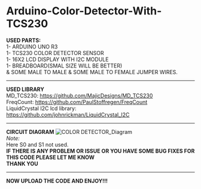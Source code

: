 # Arduino-Color-Detector-With-TCS230
__USED PARTS:__<br>
1- ARDUINO UNO R3 <br>
1- TCS230 COLOR DETECTOR SENSOR <br>
1- 16X2 LCD  DISPLAY WITH I2C MODULE <br>
1- BREADBOARD(SMAL SIZE WILL BE BETTER) <br>
& SOME MALE TO MALE & SOME MALE TO FEMALE JUMPER WIRES. <br>

____
__USED LIBRARY__ <br>
MD_TCS230: https://github.com/MajicDesigns/MD_TCS230 <br>
FreqCount: https://github.com/PaulStoffregen/FreqCount <br>
LiquidCrystal I2C lcd library: https://github.com/johnrickman/LiquidCrystal_I2C <br>
____

__CIRCUIT DIAGRAM__
![COLOR DETECTOR_Diagram](https://user-images.githubusercontent.com/59843325/216432062-e83f1b86-a9ef-4294-9031-8520b42db8c7.jpg)<br>
_Note:_<br>
Here S0 and S1 not used.<br>
__IF THERE IS ANY PROBLEM OR ISSUE OR YOU HAVE SOME BUG FIXES FOR THIS CODE PLEASE LET ME KNOW__<br>
__THANK YOU__
______________
__NOW UPLOAD THE CODE AND ENJOY!!!__
